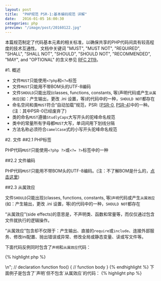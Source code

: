 ```yaml
---
layout: post
title:  "PHP规范 PSR-1:基本编码规范 详解"
date:   2016-01-05 16:00:30
categories: php
preview: "/image/post/20160122.jpg"
---
```


本篇规范制定了代码基本元素的相关标准，以确保共享的PHP代码间具有较高程度的技术互通性。
文档中关键词 "MUST", "MUST NOT", "REQUIRED", "SHALL", "SHALL NOT", "SHOULD", "SHOULD NOT", "RECOMMENDED", "MAY", and "OPTIONAL" 的含义参见 [RFC 2119](http://www.ietf.org/rfc/rfc2119.txt)。

#1. 概述
* 文件`MUST`只能使用`<?php`和`<?=`标签
* 文件`MUST`只能用不带BOM头的UTF-8编码
* 文件`SHOULD`只能出现(classes, functions, constants, 等)声明代码或产生`从属效应`(如：产生输出，更改 .ini 设置，等)的代码中的一种，`SHOULD NOT`都存在
* 命名空间和类`MUST`符合“自动加载”规范，PSR: [[PSR-0](http://www.php-fig.org/psr/psr-0/), [PSR-4](http://www.php-fig.org/psr/psr-4/)]中的一种。(注：其中PSR-0已经废弃了)
* 类的命名`MUST`遵循`StudlyCaps`大写开头的驼峰命名规范
* 类中的常量所有字母都`MUST`大写，单词间用下划线分隔
* 方法名称必须符合`camelCase`式的小写开头驼峰命名规范

#2. 文件
##2.1 PHP标签

PHP代码`MUST`只能使用`<?php ?>`或`<?= ?>`标签中的一种

##2.2 文件编码

PHP代码`MUST`只能用不带BOM头的UTF-8编码。(注：不了解BOM是什么的，[点击这里](http://www.kkyfj.com/php/2016/01/03/BOM-introduction.html))

##2.3 从属效应

文件`SHOULD`只能出现(classes, functions, constants, 等)`声明`代码或产生`从属效应`(如：产生输出，更改 .ini 设置，等)的代码中的一种，`SHOULD NOT`都存在

“从属效应”(side effects)的意思是，不声明类、函数和常量等，而仅仅通过包含文件就执行的逻辑操作。

“从属效应”包含却不仅限于：产生输出、直接的`require`或`include`、连接外部服务、修改ini配置、抛出错误或异常、修改全局或静态变量、读或写文件等。

下面代码反例同时包含了`声明`和`从属效应`代码：

{% highlight php %}
<?php
// side effect: change ini settings
ini_set('error_reporting', E_ALL);

// side effect: loads a file
include "file.php";

// side effect: generates output
echo "<html>\n";

// declaration
function foo()
{
    // function body
}
{% endhighlight %}

下面例子是包含了`声明`但不包含`从属效应`的代码：

{% highlight php %}
<?php
// declaration
function foo()
{
    // function body
}

// conditional declaration is *not* a side effect
if (! function_exists('bar')) {
    function bar()
    {
        // function body
    }
}
{% endhighlight %}

#3. 命名空间和类的命名

命名空间和类`MUST`符合“自动加载”规范，PSR: [[PSR-0](http://www.php-fig.org/psr/psr-0/), [PSR-4](http://www.php-fig.org/psr/psr-4/)]中的一种。(注：其中PSR-0已经废弃了)

类的命名`MUST`遵循`StudlyCaps`大写开头的驼峰命名规范

PHP 5.3及以后版本的代码`MUST`使用正式的命名空间(注：namespace的概念是PHP 5.3引入的)

例：

{% highlight php %}
<?php
// PHP 5.3 and later:
namespace Vendor\Model;

class Foo
{
}
{% endhighlight %}

5.2.x及之前的版本`SHOULD`使用伪命名空间，通常类名前面已`Vendor_` 为前缀

{% highlight php %}
<?php
// PHP 5.2.x and earlier:
class Vendor_Model_Foo
{
}
{% endhighlight %}

#4. 类的常量、属性和方法

这里“类”指代所有的classes、interfaces和traits

##4.1 常量

类中的常量所有字母都`MUST`大写，单词间用下划线分隔，例：

{% highlight php %}
<?php
namespace Vendor\Model;

class Foo
{
    const VERSION = '1.0';
    const DATE_APPROVED = '2012-06-01';
}
{% endhighlight %}

##4.2 属性

本规范不刻意要求属性名的书写方式，可以使用`StudlyCaps`(首字母大写驼峰),`camelCase`(首字母小写驼峰),`under_score`(下划线)等。
不管使用那种命名规范`SHOULD`在一定范围内保持统一，范围可以是一个命名空间、一个包、一个类或者一个方法。

##4.3 方法
方法名称必须符合`camelCase`式的小写开头驼峰命名规范

原文参考：[PSR-1: Basic Coding Standard](http://www.php-fig.org/psr/psr-1/)
